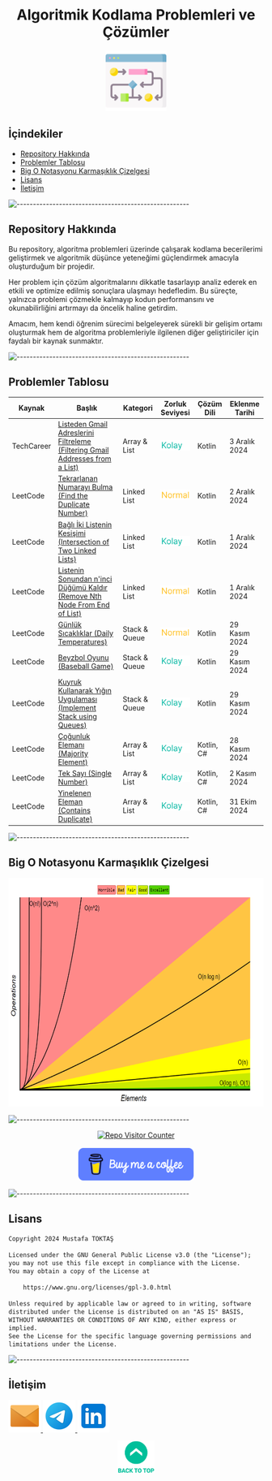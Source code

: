 <h1 align="center">
Algoritmik Kodlama Problemleri ve Çözümler<a name="readme-top"></a>
</h1>

<div align="center">
  <img src="./Readme Resources/Algoritma Pratikleri Logo.png" alt="Logo" width="120"/>
</div>

## İçindekiler  

- [Repository Hakkında](#repository-hakkında)
- [Problemler Tablosu](#problemler-tablosu)
- [Big O Notasyonu Karmaşıklık Çizelgesi](#big-o-notasyonu-karmaşıklık-çizelgesi)
- [Lisans](#lisans)
- [İletişim](#i̇letişim)


![-----------------------------------------------------](./Readme%20Resources/Çizgi.png)

## Repository Hakkında 

Bu repository, algoritma problemleri üzerinde çalışarak kodlama becerilerimi geliştirmek ve algoritmik
düşünce yeteneğimi güçlendirmek amacıyla oluşturduğum bir projedir.

Her problem için çözüm algoritmalarını dikkatle tasarlayıp analiz ederek en etkili ve optimize edilmiş sonuçlara ulaşmayı hedefledim.
Bu süreçte, yalnızca problemi çözmekle kalmayıp kodun performansını ve okunabilirliğini artırmayı da öncelik haline getirdim.

Amacım, hem kendi öğrenim sürecimi belgeleyerek sürekli bir gelişim ortamı oluşturmak hem de
algoritma problemleriyle ilgilenen diğer geliştiriciler için faydalı bir kaynak sunmaktır.


![-----------------------------------------------------](./Readme%20Resources/Çizgi.png)

## Problemler Tablosu

<table>
  <thead>
    <tr>
      <th>Kaynak</th>
      <th>Başlık</th>
      <th>Kategori</th>
      <th>Zorluk Seviyesi</th>
      <th>Çözüm Dili</th>
      <th>Eklenme Tarihi</th>
    </tr>
  </thead>
  <tbody>
  <tr>
      <td>TechCareer</td>
      <td> <a href="./İçerikler/10) Filtering Gmail Addresses from a List/Problem.md">Listeden Gmail Adreslerini Filtreleme (Filtering Gmail Addresses from a List)</a> </td>
      <td>Array & List</td>
      <td> <img src="./Readme Resources/Zorluk Seviyeleri/Kolay.png" alt="Kolay" height="20"> </td>
      <td>Kotlin</td>
      <td>3 Aralık 2024</td>
    </tr>
  <tr>
      <td>LeetCode</td>
      <td> <a href="./İçerikler/9) Find the Duplicate Number/Problem.md">Tekrarlanan Numarayı Bulma (Find the Duplicate Number)</a> </td>
      <td>Linked List</td>
      <td> <img src="./Readme Resources/Zorluk Seviyeleri/Normal.png" alt="Normal" height="20"> </td>
      <td>Kotlin</td>
      <td>2 Aralık 2024</td>
    </tr>
  <tr>
      <td>LeetCode</td>
      <td> <a href="./İçerikler/8) Intersection of Two Linked Lists/Problem.md">Bağlı İki Listenin Kesişimi (Intersection of Two Linked Lists)</a> </td>
      <td>Linked List</td>
      <td> <img src="./Readme Resources/Zorluk Seviyeleri/Kolay.png" alt="Kolay" height="20"> </td>
      <td>Kotlin</td>
      <td>1 Aralık 2024</td>
    </tr>
  <tr>
      <td>LeetCode</td>
      <td> <a href="./İçerikler/7) Remove Nth Node From End of List/Problem.md">Listenin Sonundan n'inci Düğümü Kaldır (Remove Nth Node From End of List)</a> </td>
      <td>Linked List</td>
      <td> <img src="./Readme Resources/Zorluk Seviyeleri/Normal.png" alt="Normal" height="20"> </td>
      <td>Kotlin</td>
      <td>1 Aralık 2024</td>
    </tr>
  <tr>
      <td>LeetCode</td>
      <td> <a href="./İçerikler/6) Daily Temperatures/Problem.md">Günlük Sıcaklıklar (Daily Temperatures)</a> </td>
      <td>Stack & Queue</td>
      <td> <img src="./Readme Resources/Zorluk Seviyeleri/Normal.png" alt="Normal" height="20"> </td>
      <td>Kotlin</td>
      <td>29 Kasım 2024</td>
    </tr>
  <tr>
      <td>LeetCode</td>
      <td> <a href="./İçerikler/5) Baseball Game/Problem.md">Beyzbol Oyunu (Baseball Game)</a> </td>
      <td>Stack & Queue</td>
      <td> <img src="./Readme Resources/Zorluk Seviyeleri/Kolay.png" alt="Kolay" height="20"> </td>
      <td>Kotlin</td>
      <td>29 Kasım 2024</td>
    </tr>
  <tr>
      <td>LeetCode</td>
      <td> <a href="./İçerikler/4) Implement Stack using Queues/Problem.md">Kuyruk Kullanarak Yığın Uygulaması (Implement Stack using Queues)</a> </td>
      <td>Stack & Queue</td>
      <td> <img src="./Readme Resources/Zorluk Seviyeleri/Kolay.png" alt="Kolay" height="20"> </td>
      <td>Kotlin</td>
      <td>29 Kasım 2024</td>
    </tr>
    <tr>
      <td>LeetCode</td>
      <td> <a href="./İçerikler/3) Majority Element/Problem.md">Çoğunluk Elemanı (Majority Element)</a> </td>
      <td>Array & List</td>
      <td> <img src="./Readme Resources/Zorluk Seviyeleri/Kolay.png" alt="Kolay" height="20"> </td>
      <td>Kotlin, C#</td>
      <td>28 Kasım 2024</td>
    </tr>
    <tr>
      <td>LeetCode</td>
      <td> <a href="./İçerikler/2) Single Number/Problem.md">Tek Sayı (Single Number)</a> </td>
      <td>Array & List</td>
      <td> <img src="./Readme Resources/Zorluk Seviyeleri/Kolay.png" alt="Kolay" height="20"> </td>
      <td>Kotlin, C#</td>
      <td>2 Kasım 2024</td>
    </tr>
    <tr>
      <td>LeetCode</td>
      <td> <a href="./İçerikler/1) Contains Dublicate/Problem.md">Yinelenen Eleman (Contains Duplicate)</a> </td>
      <td>Array & List</td>
      <td> <img src="./Readme Resources/Zorluk Seviyeleri/Kolay.png" alt="Kolay" height="20"> </td>
      <td>Kotlin, C#</td>
      <td>31 Ekim 2024</td>
    </tr>
  </tbody>
</table>


![-----------------------------------------------------](./Readme%20Resources/Çizgi.png)

## Big O Notasyonu Karmaşıklık Çizelgesi

<img src="./Readme Resources/Big O Karmaşıklık Grafiği.png" alt="Big O Notasyonu Karmaşıklık Çizelgesi" height="450"/>


![-----------------------------------------------------](./Readme%20Resources/Çizgi.png)

<div align="center">
  <a href="https://github.com/mustafatoktas/W.BE_RepoVisitorCounterAPI" target="_blank"> <img src="https://toktasoft.com/api/github2/repo-visitor-counter.php?repo=zuytvs6kx4d8bge&show_repo_name=1&show_date=1&show_brand=0&txt_color=209,215,224&bg_color=45,52,58" alt="Repo Visitor Counter"/> </a>
</div>

  <br>
  
<div align="center">
  <a href="https://buymeacoffee.com/mustafatoktas" target="_blank"> <img src="./Readme Resources/İletişim/Buy Me a Coffee.png" alt="Buy Me a Coffee" height="64"/> </a>
</div>


![-----------------------------------------------------](./Readme%20Resources/Çizgi.png)

## Lisans

```
Copyright 2024 Mustafa TOKTAŞ

Licensed under the GNU General Public License v3.0 (the "License");
you may not use this file except in compliance with the License.
You may obtain a copy of the License at

    https://www.gnu.org/licenses/gpl-3.0.html

Unless required by applicable law or agreed to in writing, software
distributed under the License is distributed on an "AS IS" BASIS,
WITHOUT WARRANTIES OR CONDITIONS OF ANY KIND, either express or implied.
See the License for the specific language governing permissions and
limitations under the License.
```


![-----------------------------------------------------](./Readme%20Resources/Çizgi.png)

## İletişim

<a href="mailto:info@mustafatoktas.com"              target="_blank"> <img src="./Readme Resources/İletişim/Mail.png"     alt="Mail"     width="64"/> </a>
<a href="https://t.me/mustafatoktas00"               target="_blank"> <img src="./Readme Resources/İletişim/Telegram.png" alt="Telegram" width="64"/> </a>
<a href="https://www.linkedin.com/in/mustafatoktas/" target="_blank"> <img src="./Readme Resources/İletişim/LinkedIn.png" alt="LinkedIn" width="64"/> </a>

<p align="center">
  <a href="#readme-top"> <img src="./Readme Resources/Back to Top.png" alt="Back to Top" height="64"/> </a>
</p>